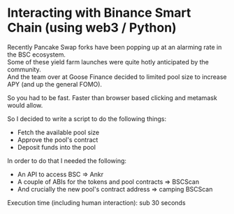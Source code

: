 # Interacting with Binance Smart Chain (using web3 / Python)

Recently Pancake Swap forks have been popping up at an alarming rate in the BSC ecosystem.  
Some of these yield farm launches were quite hotly anticipated by the community.  
And the team over at Goose Finance decided to limited pool size to increase APY (and up the general FOMO).

So you had to be fast. 
Faster than browser based clicking and metamask would allow.

So I decided to write a script to do the following things:
- Fetch the available pool size
- Approve the pool's contract
- Deposit funds into the pool  

In order to do that I needed the following:
- An API to access BSC => Ankr
- A couple of ABIs for the tokens and pool contracts => BSCScan
- And crucially the new pool's contract address => camping BSCScan

Execution time (including human interaction): sub 30 seconds
